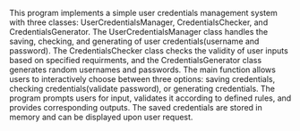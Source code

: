
This program implements a simple user credentials management system with three classes: UserCredentialsManager, CredentialsChecker, 
and CredentialsGenerator. The UserCredentialsManager class handles the saving, checking, and generating of user credentials(username and password). 
The CredentialsChecker class checks the validity of user inputs based on specified requirments, and the CredentialsGenerator class generates 
random usernames and passwords. The main function allows users to interactively choose between three options: saving credentials, checking 
credentials(validate password), or generating credentials. The program prompts users for input, validates it according to defined rules, and 
provides corresponding outputs. The saved credentials are stored in memory and can be displayed upon user request.
